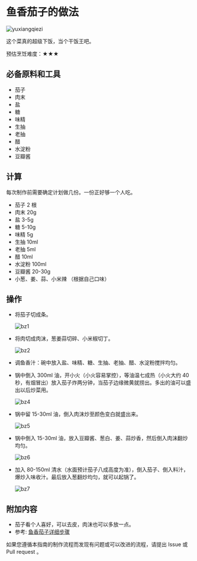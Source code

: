 # 鱼香茄子的做法

![yuxiangqiezi](yxqz1.jpg)

这个菜真的超级下饭，当个干饭王吧。

预估烹饪难度：★★★

## 必备原料和工具

- 茄子
- 肉末
- 盐
- 糖
- 味精
- 生抽
- 老抽
- 醋
- 水淀粉
- 豆瓣酱

## 计算

每次制作前需要确定计划做几份。一份正好够一个人吃。

- 茄子 2 根
- 肉末 20g
- 盐 3-5g
- 糖 5-10g
- 味精 5g
- 生抽 10ml
- 老抽 5ml
- 醋 10ml
- 水淀粉 100ml
- 豆瓣酱 20-30g
- 小葱、姜、蒜、小米辣 （根据自己口味）

## 操作

- 将茄子切成条。

    ![bz1](yxqz2.jpg)

- 将肉切成肉沫，葱姜蒜切碎、小米椒切丁。

    ![bz2](yxqz3.jpg)

- 调鱼香汁：碗中放入盐、味精、糖、生抽、老抽、醋、水淀粉搅拌均匀。
- 锅中倒入 300ml 油，开小火（小火容易掌控），等油温七成热（小火大约 40 秒，有烟冒出）放入茄子炸两分钟，当茄子边缘微黄就捞出。多出的油可以盛出以后炒菜用。

    ![bz4](yxqz4.jpg)

- 锅中留 15-30ml 油，倒入肉沫炒至颜色变白就盛出来。

    ![bz5](yxqz5.jpg)

- 锅中倒入 15-30ml 油，放入豆瓣酱、葱白、姜、蒜炒香，然后倒入肉沫翻炒均匀。

    ![bz6](yxqz6.jpg)

- 加入 80-150ml 清水（水面预计茄子八成高度为准），倒入茄子、倒入料汁，爆炒入味收汁。最后放入葱翻炒均匀，就可以起锅了。

    ![bz7](yxqz7.jpg)

## 附加内容

- 茄子看个人喜好，可以去皮，肉沫也可以多放一点。
- 参考: [鱼香茄子详细步骤](https://www.zhms.cn/recipe/kbbrl.html?source=2)

如果您遵循本指南的制作流程而发现有问题或可以改进的流程，请提出 Issue 或 Pull request 。
